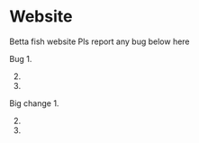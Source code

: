 # Website
Betta fish website 
Pls report any bug below here 

Bug
1.

2.

3.



Big change 
1.

2.

3.
